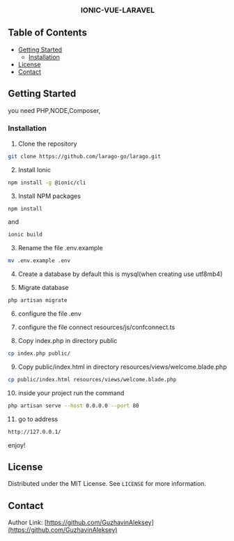 <!-- PROJECT LOGO -->
<br />
<p align="center">


  <h3 align="center">IONIC-VUE-LARAVEL</h3>

</p>



<!-- TABLE OF CONTENTS -->
## Table of Contents

* [Getting Started](#getting-started)
  * [Installation](#installation)
* [License](#license)
* [Contact](#contact)


<!-- GETTING STARTED -->
## Getting Started
you need PHP,NODE,Composer,


### Installation

1. Clone the repository

```sh
git clone https://github.com/larago-go/larago.git
```
2. Install Ionic
```sh
npm install -g @ionic/cli
```
3. Install NPM packages
```sh
npm install
```
and
```sh
ionic build
```
3. Rename the file .env.example
```sh
mv .env.example .env
```

4. Сreate a database by default this is mysql(when creating use utf8mb4)

5. Migrate database
```sh
php artisan migrate
```
6. configure the file .env

7. configure the file connect resources/js/confconnect.ts

8. Copy index.php in directory public 
```sh
cp index.php public/
```
9. Copy public/index.html in directory resources/views/welcome.blade.php 
```sh
cp public/index.html resources/views/welcome.blade.php
```
10. inside your project run the command
```sh
php artisan serve --host 0.0.0.0 --port 80
```

11. go to address
```sh
http://127.0.0.1/
```
enjoy!

<!-- LICENSE -->
## License

Distributed under the MIT License. See `LICENSE` for more information.



<!-- CONTACT -->
## Contact


Author Link: [https://github.com/GuzhavinAleksey](https://github.com/GuzhavinAleksey)


